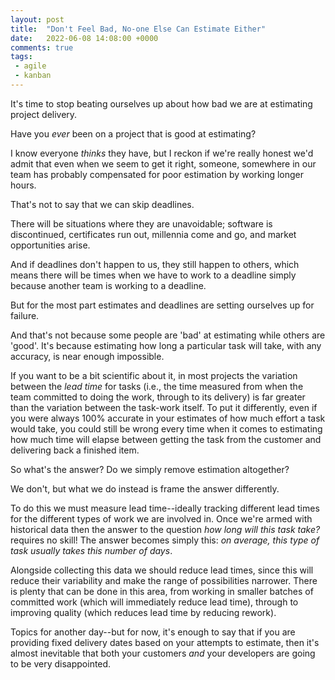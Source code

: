 ```yaml
---
layout: post
title:  "Don't Feel Bad, No-one Else Can Estimate Either"
date:   2022-06-08 14:08:00 +0000
comments: true
tags: 
 - agile
 - kanban
---
```


It's time to stop beating ourselves up about how bad we are at estimating project delivery.

<!-- snip -->

Have you _ever_ been on a project that is good at estimating?

I know everyone _thinks_ they have, but I reckon if we're really honest we'd admit that even when we seem to get it right, someone, somewhere in our team has probably compensated for poor estimation by working longer hours.

That's not to say that we can skip deadlines.

There will be situations where they are unavoidable; software is discontinued, certificates run out, millennia come and go, and market opportunities arise.

And if deadlines don't happen to us, they still happen to others, which means there will be times when we have to work to a deadline simply because another team is working to a deadline.

But for the most part estimates and deadlines are setting ourselves up for failure.

And that's not because some people are 'bad' at estimating while others are 'good'. It's because estimating how long a particular task will take, with any accuracy, is near enough impossible.

If you want to be a bit scientific about it, in most projects the variation between the *lead time* for tasks (i.e., the time measured from when the team committed to doing the work, through to its delivery) is far greater than the variation between the task-work itself. To put it differently, even if you were always 100% accurate in your estimates of how much effort a task would take, you could still be wrong every time when it comes to estimating how much time will elapse between getting the task from the customer and delivering back a finished item.

So what's the answer? Do we simply remove estimation altogether?

We don't, but what we do instead is frame the answer differently.

To do this we must measure lead time--ideally tracking different lead times for the different types of work we are involved in. Once we're armed with historical data then the answer to the question _how long will this task take?_ requires no skill! The answer becomes simply this: _on average, this type of task usually takes this number of days_.

Alongside collecting this data we should reduce lead times, since this will reduce their variability and make the range of possibilities narrower. There is plenty that can be done in this area, from working in smaller batches of committed work (which will immediately reduce lead time), through to improving quality (which reduces lead time by reducing rework).

Topics for another day--but for now, it's enough to say that if you are providing fixed delivery dates based on your attempts to estimate, then it's almost inevitable that both your customers _and_ your developers are going to be very disappointed.